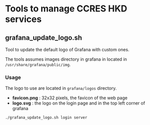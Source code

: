 # Tools to manage CCRES HKD services

## grafana_update_logo.sh

Tool to update the default logo of Grafana with custom ones.

The tools assumes images directory in grafana in located in `/usr/share/grafana/public/img`.

### Usage

The logo to use are located in `grafana/logos` directory.
- **favicon.png** : 32x32 pixels, the favicon of the web page
- **logo.svg** : the logo on the login page and in the top left corner of grafana


```bash
./grafana_update_logo.sh login server
```